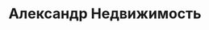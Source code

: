 --- 
title: "Александр Недвижимость" 
site: "www.alexrealty.com.ua" 
town: "Евпатория" 
tel: ["+38 (06569) 7-03-67, +38 (099) 064 61 62, +38 (067) 654 43 56, +7 (978) 736 95 79"] 
address: "Россия, АР Крым, г. Евпатория, ул.Полупанова 27а, офис 1" 
mail: "alexrealty@mail.ua" 
--- 